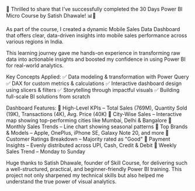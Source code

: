 🚀 Thrilled to share that I’ve successfully completed the 30 Days Power BI Micro Course by Satish Dhawale! 📊📱

As part of the course, I created a dynamic Mobile Sales Data Dashboard that offers clear, data-driven insights into mobile sales performance across various regions in India.

This learning journey gave me hands-on experience in transforming raw data into actionable insights and boosted my confidence in using Power BI for real-world analytics.

Key Concepts Applied:
✅ Data modeling & transformation with Power Query
✅ DAX for custom metrics & calculations
✅ Interactive dashboard design using slicers & filters
✅ Storytelling through impactful visuals
✅ Building full-scale BI solutions from scratch

Dashboard Features:
🔹 High-Level KPIs – Total Sales (769M), Quantity Sold (19K), Transactions (4K), Avg. Price (40K)
🔹 City-Wise Sales – Interactive map showing top-performing cities like Mumbai, Delhi & Bangalore
🔹 Monthly Sales Trends – Line chart showing seasonal patterns
🔹 Top Brands & Models – Apple, OnePlus, iPhone SE, Galaxy Note 20, and more
🔹 Customer Ratings Breakdown – Majority rated as "Good"
🔹 Payment Insights – Evenly distributed across UPI, Cash, Credit & Debit
🔹 Weekly Sales Trend – Monday to Sunday

Huge thanks to Satish Dhawale, founder of Skill Course, for delivering such a well-structured, practical, and beginner-friendly Power BI training.
This project not only sharpened my technical skills but also helped me understand the true power of visual analytics.
